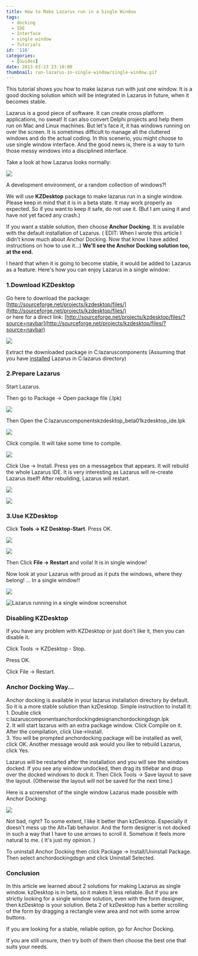 ```yaml
---
title: How to Make Lazarus run in a Single Window
tags:
  - docking
  - IDE
  - Interface
  - single window
  - Tutorials
id: '116'
categories:
  - [Guides]
date: 2013-03-23 23:10:00
thumbnail: run-lazarus-in-single-window/single-window.gif
---
```


This tutorial shows you how to make lazarus run with just one window. It is a good docking solution which will be integrated in Lazarus in future, when it becomes stable.
<!-- more -->
  
Lazarus is a good piece of software. It can create cross platform applications, no sweat! It can also convert Delphi projects and help them run on Mac and Linux machines. But let's face it, it has windows running on over the screen. It is sometimes difficult to manage all the cluttered windows and do the actual coding. In this scenerio, you might choose to use single window interface. And the good news is, there is a way to turn those messy windows into a disciplined interface.  
  
Take a look at how Lazarus looks normally:  
  
[![](http://3.bp.blogspot.com/-gMKy4_OFDWA/UU3guU3P2II/AAAAAAAAAUI/zypJN6gZi74/s320/13.gif)](run-lazarus-in-single-window/13.gif)  
  
A development environment, or a random collection of windows?!  
  
We will use **KZDesktop** package to make lazarus run in a single window. Please keep in mind that it is in a beta state. It may work properly as expected. So if you want to keep it safe, do not use it. (But I am using it and have not yet faced any crash.)  
  
If you want a stable solution, then choose **Anchor Docking**. It is available with the default installation of Lazarus. ( EDIT: When I wrote this article I didn't know much about Anchor Docking. Now that know I have added instructions on how to use it...) **We'll see the Anchor Docking solution too, at the end.**   
  
I heard that when it is going to become stable, it would be added to Lazarus as a feature. Here's how you can enjoy Lazarus in a single window:  

### 1.Download KZDesktop

Go here to download the package:  
[http://sourceforge.net/projects/kzdesktop/files/](http://sourceforge.net/projects/kzdesktop/files/)  
or here for a direct link: [http://sourceforge.net/projects/kzdesktop/files/?source=navbar](http://sourceforge.net/projects/kzdesktop/files/?source=navbar)  
  

![](run-lazarus-in-single-window/01.gif)

Extract the downloaded package in C:lazaruscomponents (Assuming that you have [installed](http://lazplanet.blogspot.com/2013/03/how-to-install-lazarus.html) Lazarus in C:lazarus directory)  

### 2.Prepare Lazarus

Start Lazarus.  
  
Then go to Package -> Open package file (.lpk)  
  

![](run-lazarus-in-single-window/02.gif)

Then Open the C:lazaruscomponentskzdesktop\_beta01kzdesktop\_ide.lpk  

![](run-lazarus-in-single-window/03.gif)

  
  
Click compile. It will take some time to compile.  

![](run-lazarus-in-single-window/04.gif)

  
  
Click Use -> Install. Press yes on a messagebox that appears. It will rebuild the whole Lazarus IDE. It is very interesting as Lazarus will re-create Lazarus itself! After rebuilding, Lazarus will restart.  

![](run-lazarus-in-single-window/05.gif)

![](run-lazarus-in-single-window/06.gif)

  

### 3.Use KZDesktop

  
Click **Tools -> KZ Desktop-Start**. Press OK.  

![](run-lazarus-in-single-window/07.gif)

![](run-lazarus-in-single-window/08.gif)

  
  
Then Click **File -> Restart** and voila! It is in single window!  
  
Now look at your Lazarus with proud as it puts the windows, where they belong! ... In a single window!!  
  

![](run-lazarus-in-single-window/09.gif)

  
  

![Lazarus running in a single window screenshot](run-lazarus-in-single-window/Lazar.gif "Lazarus running in a single window screenshot")

### Disabling KZDesktop

If you have any problem with KZDesktop or just don't like it, then you can disable it.

  

Click Tools -> KZDesktop - Stop.

Press OK.

Click File -> Restart.  
  

### Anchor Docking Way...

Anchor docking is available in your lazarus installation directory by default. So it is a more stable solution than kzDesktop. Simple instruction to install it:  
1\. Double click c:lazaruscomponentsanchordockingdesignanchordockingdsgn.lpk  
2\. It will start lazarus with an extra package window. Click Compile on it. After the compilation, click Use->Install.  
3\. You will be prompted anchordocking package will be installed as well, click OK. Another message would ask would you like to rebuild Lazarus, click Yes.  
  
Lazarus will be restarted after the installation and you will see the windows docked. If you see any window undocked, then drag its titlebar and drop over the docked windows to dock it. Then Click Tools -> Save layout to save the layout. (Otherwise the layout will not be saved for the next time.)  
  
Here is a screenshot of the single window Lazarus made possible with Anchor Docking:  
  

![](run-lazarus-in-single-window/lazarus.gif)

Not bad, right? To some extent, I like it better than kzDesktop. Especially it doesn't mess up the Alt+Tab behavior. And the form designer is not docked in such a way that I have to use arrows to scroll it. Somehow it feels more natural to me. ( It's just my opinion. )  

  
To uninstall Anchor Docking then click Package -> Install/Uninstall Package. Then select anchordockingdsgn and click Uninstall Selected.  
  

### Conclusion

In this article we learned about 2 solutions for making Lazarus as single window. kzDesktop is in beta, so it makes it less reliable. But if you are strictly looking for a single window solution, even with the form designer, then kzDesktop is your solution. Beta 2 of kzDesktop has a better scrolling of the form by dragging a rectangle view area and not with some arrow buttons.  
  
If you are looking for a stable, reliable option, go for Anchor Docking.  
  
If you are still unsure, then try both of them then choose the best one that suits your needs.